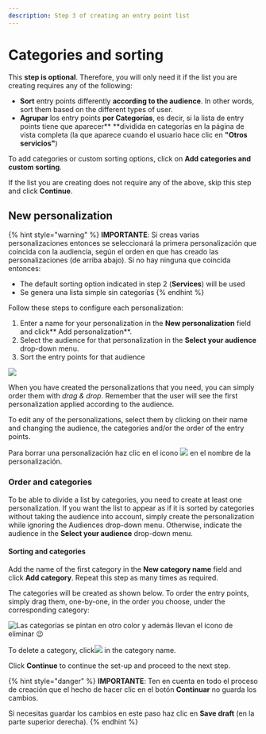 ```yaml
---
description: Step 3 of creating an entry point list
---
```


# Categories and sorting

This **step is optional**. Therefore, you will only need it if the list you are creating requires any of the following:

- **Sort** entry points differently **according to the audience**. In other words, sort them based on the different types of user.
- **Agrupar** los entry points **por Categorías**, es decir, si la lista de entry points tiene que aparecer** **dividida en categorías en la página de vista completa (la que aparece cuando el usuario hace clic en **"Otros servicios"**)

To add categories or custom sorting options, click on **Add categories and custom sorting**.

If the list you are creating does not require any of the above, skip this step and click **Continue**.

## New personalization

{% hint style="warning" %} **IMPORTANTE**: Si creas varias personalizaciones entonces se seleccionará la primera personalización que coincida con la audiencia, según el orden en que has creado las personalizaciones (de arriba abajo). Si no hay ninguna que coincida entonces:

- The default sorting option indicated in step 2 (**Services**) will be used
- Se genera una lista simple sin categorías {% endhint %}

Follow these steps to configure each personalization:

1. Enter a name for your personalization in the **New personalization**&nbsp;field and click** Add personalization**.
2. Select the audience for that personalization in the **Select your audience** drop-down menu.
3. Sort the entry points for that audience

![](../.gitbook/assets/personalization.png)

When you have created the personalizations that you need, you can simply order them with *drag &amp; drop*. Remember that the user will see the first personalization applied according to the audience.

To edit any of the personalizations, select them by clicking on their name and changing the audience, the categories and/or the order of the entry points.

Para borrar una personalización haz clic en el icono ![](../.gitbook/assets/icono_borrar.png) en el nombre de la personalización.

### Order and categories

To be able to divide a list by categories, you need to create at least one personalization. If you want the list to appear as if it is sorted by categories without taking the audience into account, simply create the personalization while ignoring the Audiences drop-down menu. Otherwise, indicate the audience in the **Select your audience** drop-down menu.

#### Sorting and categories

Add the name of the first category in the **New category name** field and click **Add category**. Repeat this step as many times as required.

The categories will be created as shown below. To order the entry points, simply drag them, one-by-one, in the order you choose, under the corresponding category:

![Las categorías se pintan en otro color y además llevan el icono de eliminar 😉](https://github.com/nazaretcaballo-CX/entrypoints-CMS/blob/ES/en-US/.gitbook/assets/categorias_orden.gif?raw=true)

To delete a category, click![](../.gitbook/assets/icono_borrar.png) in the category name.

Click **Continue** to continue the set-up and proceed to the next step.

{% hint style="danger" %} **IMPORTANTE**: Ten en cuenta en todo el proceso de creación que el hecho de hacer clic en el botón **Continuar** no guarda los cambios.

Si necesitas guardar los cambios en este paso haz clic en **Save draft** (en la parte superior derecha). {% endhint %}
